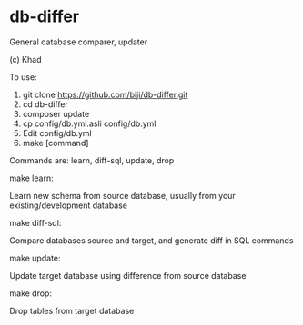 # db-differ
General database comparer, updater

(c) Khad

To use:

1. git clone https://github.com/biji/db-differ.git
2. cd db-differ
3. composer update
4. cp config/db.yml.asli config/db.yml
5. Edit config/db.yml
6. make [command]

Commands are:
    learn, diff-sql, update, drop

make learn:

Learn new schema from source database, usually from your existing/development database

make diff-sql:

Compare databases source and target, and generate diff in SQL commands

make update:

Update target database using difference from source database

make drop:

Drop tables from target database

